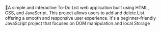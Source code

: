 📌A simple and interactive To-Do List web application built using HTML, CSS, and JavaScript. This project allows users to add and delete List. offering a smooth and responsive user experience. It's a beginner-friendly JavaScript project that focuses on DOM manipulation and local Storage
